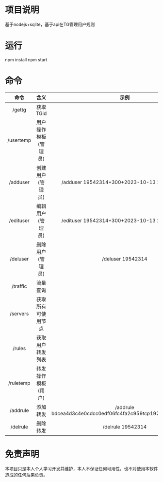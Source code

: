 # 项目说明
基于nodejs+sqlite，基于api在TG管理用户规则
# 运行
npm install
npm start
# 命令
命令	|含义	|示例
:-: | :-: | :-: 
/gettg|获取TGid|
/usertemp|用户操作模板(管理员)|
/adduser|创建用户(管理员)|/adduser 19542314+300+2023-10-13 14:28:00+30
/edituser|编辑用户(管理员)|/edituser 19542314+300+2023-10-13 14:28:00+30
/deluser|删除用户(管理员)|/deluser 19542314
/traffic|流量查询
/servers|获取所有可使用节点
/rules|获取用户转发列表
/ruletemp|转发操作模板(用户)
/addrule|添加转发|/addrule bdcea4d3c4e0cdcc0edf06fc4fa2c959$tcp$192.168.0.1$12345
/delrule|删除转发|/delrule 19542314
# 免责声明
本项目只是本人个人学习开发并维护，本人不保证任何可用性，也不对使用本软件造成的任何后果负责。